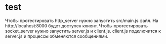 # test
Чтобы протестировать http_server нужно запустить src/main.js файл. На http://locahost:8000 будет доступен клиент.
Чтобы протестировать socket_server нужно запустить server.js и client.js. client.js подключится к server.js и процессы обменяются сообщениями.
